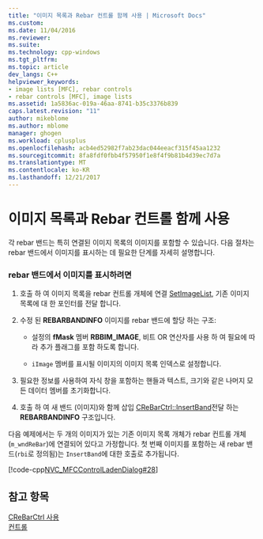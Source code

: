 ```yaml
---
title: "이미지 목록과 Rebar 컨트롤 함께 사용 | Microsoft Docs"
ms.custom: 
ms.date: 11/04/2016
ms.reviewer: 
ms.suite: 
ms.technology: cpp-windows
ms.tgt_pltfrm: 
ms.topic: article
dev_langs: C++
helpviewer_keywords:
- image lists [MFC], rebar controls
- rebar controls [MFC], image lists
ms.assetid: 1a5836ac-019a-46aa-8741-b35c3376b839
caps.latest.revision: "11"
author: mikeblome
ms.author: mblome
manager: ghogen
ms.workload: cplusplus
ms.openlocfilehash: acb4ed52982f7ab23dac044eeacf315f45aa1232
ms.sourcegitcommit: 8fa8fdf0fbb4f57950f1e8f4f9b81b4d39ec7d7a
ms.translationtype: MT
ms.contentlocale: ko-KR
ms.lasthandoff: 12/21/2017
---
```

# <a name="using-an-image-list-with-a-rebar-control"></a>이미지 목록과 Rebar 컨트롤 함께 사용
각 rebar 밴드는 특히 연결된 이미지 목록의 이미지를 포함할 수 있습니다. 다음 절차는 rebar 밴드에서 이미지를 표시하는 데 필요한 단계를 자세히 설명합니다.  
  
### <a name="to-display-images-in-a-rebar-band"></a>rebar 밴드에서 이미지를 표시하려면  
  
1.  호출 하 여 이미지 목록을 rebar 컨트롤 개체에 연결 [SetImageList](../mfc/reference/crebarctrl-class.md#setimagelist), 기존 이미지 목록에 대 한 포인터를 전달 합니다.  
  
2.  수정 된 **REBARBANDINFO** 이미지를 rebar 밴드에 할당 하는 구조:  
  
    -   설정의 **fMask** 멤버 **RBBIM_IMAGE**, 비트 OR 연산자를 사용 하 여 필요에 따라 추가 플래그를 포함 하도록 합니다.  
  
    -   `iImage` 멤버를 표시될 이미지의 이미지 목록 인덱스로 설정합니다.  
  
3.  필요한 정보를 사용하여 자식 창을 포함하는 핸들과 텍스트, 크기와 같은 나머지 모든 데이터 멤버를 초기화합니다.  
  
4.  호출 하 여 새 밴드 (이미지)와 함께 삽입 [CReBarCtrl::InsertBand](../mfc/reference/crebarctrl-class.md#insertband)전달 하는 **REBARBANDINFO** 구조입니다.  
  
 다음 예제에서는 두 개의 이미지가 있는 기존 이미지 목록 개체가 rebar 컨트롤 개체(`m_wndReBar`)에 연결되어 있다고 가정합니다. 첫 번째 이미지를 포함하는 새 rebar 밴드(`rbi`로 정의됨)는 `InsertBand`에 대한 호출로 추가됩니다.  
  
 [!code-cpp[NVC_MFCControlLadenDialog#28](../mfc/codesnippet/cpp/using-an-image-list-with-a-rebar-control_1.cpp)]  
  
## <a name="see-also"></a>참고 항목  
 [CReBarCtrl 사용](../mfc/using-crebarctrl.md)   
 [컨트롤](../mfc/controls-mfc.md)

